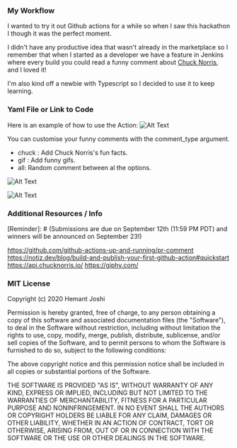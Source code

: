 ### My Workflow

I wanted to try it out Github actions for a while so when I saw this hackathon I though it was the perfect moment. 

I didn't have any productive idea that wasn't already in the marketplace so I remember that when I started as a developer we have a feature in Jenkins where every build you could read a funny comment about [Chuck Norris](https://es.wikipedia.org/wiki/Chuck_Norris), and I loved it!

I'm also kind off a newbie with Typescript so I decided to use it to keep learning. 


### Yaml File or Link to Code

Here is an example of how to use the Action:
![Alt Text](https://dev-to-uploads.s3.amazonaws.com/i/m8hl9s63vmm9pktdgijy.png)

You can customise your funny comments with the comment_type argument.

* chuck : Add Chuck Norris's fun facts.
* gif : Add funny gifs.
* all: Random comment between al the options.

![Alt Text](https://dev-to-uploads.s3.amazonaws.com/i/vtnugs04ti1wfgu8vbtv.png)

![Alt Text](https://dev-to-uploads.s3.amazonaws.com/i/mdq98r1l6gpadtnpl051.png)


### Additional Resources / Info

[Note]: # (Be sure to include the DEV usernames of your collaborators, if any. )

[Reminder]: # (Submissions are due on September 12th (11:59 PM PDT) and winners will be announced on September 23!)

https://github.com/github-actions-up-and-running/pr-comment
https://notiz.dev/blog/build-and-publish-your-first-github-action#quickstart
https://api.chucknorris.io/
https://giphy.com/

### MIT License

Copyright (c) 2020 Hemant Joshi

Permission is hereby granted, free of charge, to any person obtaining a copy
of this software and associated documentation files (the "Software"), to deal
in the Software without restriction, including without limitation the rights
to use, copy, modify, merge, publish, distribute, sublicense, and/or sell
copies of the Software, and to permit persons to whom the Software is
furnished to do so, subject to the following conditions:

The above copyright notice and this permission notice shall be included in all
copies or substantial portions of the Software.

THE SOFTWARE IS PROVIDED "AS IS", WITHOUT WARRANTY OF ANY KIND, EXPRESS OR
IMPLIED, INCLUDING BUT NOT LIMITED TO THE WARRANTIES OF MERCHANTABILITY,
FITNESS FOR A PARTICULAR PURPOSE AND NONINFRINGEMENT. IN NO EVENT SHALL THE
AUTHORS OR COPYRIGHT HOLDERS BE LIABLE FOR ANY CLAIM, DAMAGES OR OTHER
LIABILITY, WHETHER IN AN ACTION OF CONTRACT, TORT OR OTHERWISE, ARISING FROM,
OUT OF OR IN CONNECTION WITH THE SOFTWARE OR THE USE OR OTHER DEALINGS IN THE
SOFTWARE.

